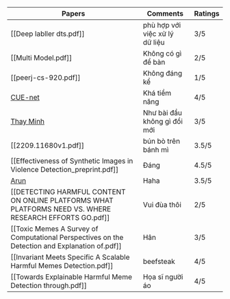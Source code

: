 
| Papers                                                                                                  | Comments                          | Ratings |
| ------------------------------------------------------------------------------------------------------- | --------------------------------- | ------- |
| [[Deep labller dts.pdf]]                                                                                | phù hợp với việc xử lý<br>dữ liệu | 3/5     |
| [[Multi Model.pdf]]                                                                                     | Không có gì để bàn                | 2/5     |
| [[peerj-cs-920.pdf]]                                                                                    | Không đáng kể                     | 1/5     |
| [CUE-net](https://ar5iv.labs.arxiv.org/html/2404.18952)                                                 | Khá tiềm năng                     | 4/5     |
| [Thay Minh](CITA___Violence_Detection.pdf)                                                              | Như bài đầu không gì đổi mới      | 3/5     |
| [[2209.11680v1.pdf]]                                                                                    | bún bò trên bánh mì               | 3.5/5   |
| [[Effectiveness of Synthetic Images in Violence Detection_preprint.pdf]]                                | Đáng                              | 4.5/5   |
| [Arun](Arun_Akash_2022_J._Phys.__Conf._Ser._2318_012003.pdf)                                            | Haha                              | 3.5/5   |
| [[DETECTING HARMFUL CONTENT ON ONLINE PLATFORMS WHAT PLATFORMS NEED VS. WHERE RESEARCH EFFORTS GO.pdf]] | Vui đùa thôi                      | 2/5     |
| [[Toxic Memes A Survey of Computational Perspectives on the Detection and Explanation of.pdf]]          | Hân                               | 3/5     |
| [[Invariant Meets Specific A Scalable Harmful Memes Detection.pdf]]                                     | beefsteak                         | 4/5     |
| [[Towards Explainable Harmful Meme Detection through.pdf]]                                              | Họa sĩ người áo                   | 4/5     |
